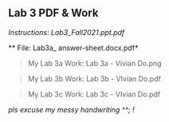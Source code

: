 ## Lab 3 PDF & Work

*Instructions: Lab3_Fall2021.ppt.pdf*

** File: Lab3a_ answer-sheet.docx.pdf*

>My Lab 3a Work: Lab 3a - Vivian Do.png

>My Lab 3b Work: Lab 3b - VIvian Do.pdf

>My Lab 3c Work: Lab 3c - VIvian Do.pdf


*pls excuse my messy handwriting ^^; !*

